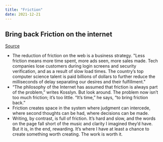 ```yaml
---
title: "Friction"
date: 2021-12-21
---
```


## Bring back Friction on the internet
[Source](https://www.vox.com/technology/2018/11/19/18101274/google-alphabet-facebook-twitter-addiction-speed)

- The reduction of friction on the web is a business strategy. "Less friction means more time spent, more ads seen, more sales made. Tech companies lose customers during login screens and security verification, and as a result of slow load times. The country’s top computer science talent is paid billions of dollars to further reduce the milliseconds of delay separating our desires and their fulfillment."
- “The philosophy of the Internet has assumed that friction is always part of the problem,” writes Kosslyn. But look around. The problem now isn’t too much friction; it’s too little. “It’s time,” he says, “to bring friction back.”
- Friction creates space in the system where judgment can intercede, where second thoughts can be had, where decisions can be made.
- Writing, by contrast, is full of friction. It’s hard and slow, and the words on the page fall short of the music and clarity I imagined they’d have. But it is, in the end, rewarding. It’s where I have at least a chance to create something worth creating. The work is worth it.